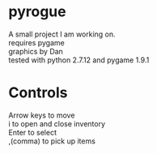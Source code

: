 # pyrogue  
A small project I am working on.  
requires pygame  
graphics by Dan  
tested with python 2.7.12 and pygame 1.9.1

# Controls
Arrow keys to move  
i to open and close inventory  
Enter to select  
,(comma) to pick up items

